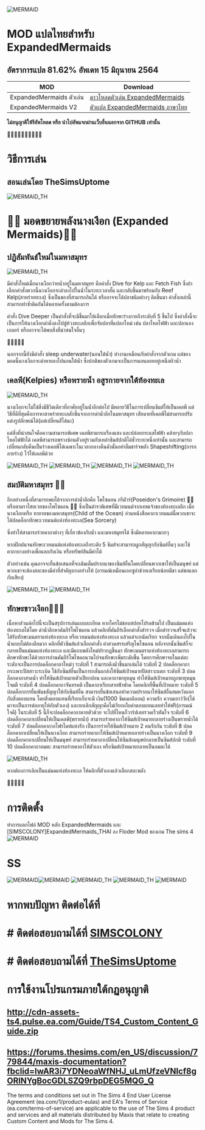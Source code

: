 ![MERMAID](https://thumbs.modthesims2.com/img/5/4/4/3/6/6/8/MTS_SpinningPlumbobs-1863822-TitleCardoption1.png)
# MOD แปลไทยสำหรับ ExpandedMermaids 
## อัตราการแปล 81.62%  อัพเดท 15 มิถุนายน 2564

| MOD   | Download |
| ------------- | ------------- |
|ExpandedMermaids ตัวเล่น|[ดาวโหลดตัวเล่น ExpandedMermaids](https://modthesims.info/d/630179/expanded-mermaids.html)|
|ExpandedMermaids V2 |[ตัวแปล ExpandedMermaids ภาษาไทย](https://github.com/simscolony/ExpandedMermaids_Traditional_THAI/raw/main/%5BSIMSCOLONY%5DExpandedMermaids_THAI_V02.package)|

**ไม่อนุญาติให้รีอัพโหลด หรือ นำไปอัพแจกผ่านเว็บอื่นนอกจาก GITHUB เท่านั้น**

:merperson::mermaid::merman::merperson::mermaid::merman:
# วิธีการเล่น
## สอนเล่นโดย TheSimsUptome 
![MERMAID_TH](https://simscolony.github.io/ExpandedMermaids_Traditional_THAI/Mermaid/1.jpg)

# :mermaid: มอดขยายพลังนางเงือก (Expanded Mermaids):merman:
## ปฏิสัมพันธ์ใหม่ในมหาสมุทร
![MERMAID_TH](https://simscolony.github.io/ExpandedMermaids_Traditional_THAI/Mermaid/2.jpg)

มีคำสั่งใหม่เมื่อนางเงือกว่ายน้ำอยู่ในมหาสมุทร คือคำสั่ง Dive for Kelp และ Fetch Fish ซึ่งถ้าเลือกคำสั่งพวกนี้นางเงือกจะดำลงไปในน้ำในระยะเวลาสั้น และกลับขึ้นมาพร้อมกับ Reef Kelp(สาหร่ายทะเล) ซึ่งเป็นของที่สามารถกินได้ หรืออาจจะได้ปลาชนิดต่างๆ ติดขึ้นมา คำสั่งเหล่านี้สามารถทำซ้ำติดกันได้หลายครั้งตามต้องการ

คำสั่ง Dive Deeper เป็นคำสั่งที่จะมีขึ้นมาให้เลือกเมื่อทักษะร่างกายถึงระดับที่ 5 ขึ้นไป ซึ่งคำสั่งนี้จะเป็นการให้นางเงือกดำดิ่งลงไปสู่ห้วงทะเลลึกเพื่อจับปลาที่แปลกใหม่ เช่น ปลาไหลไฟฟ้า และปลาแองเกลอร์  หรืออาจจะได้พบสิ่งที่น่าสนใจอื่นๆ

:merperson::mermaid::merman:

นอกจากนี้ยังมีคำสั่ง sleep underwater(นอนใต้น้ำ) ทำงานเหมือนกับคำสั่งจากตัวเกม แต่ของมอดนี้นางเงือกจะดำหายลงไปนอนใต้น้ำ ซึ่งปกติของตัวเกมจะเป็นการนอนลอยอยู่เหนือผิวน้ำ

## เคลพี(Kelpies) หรือพรายน้ำ อสูรกายจากใต้ท้องทะเล
![MERMAID_TH](https://simscolony.github.io/ExpandedMermaids_Traditional_THAI/Mermaid/3.jpg)

นางเงือกจะไม่ใช่สิ่งมีชีวิตเดียวที่อาศัยอยู่ในน้ำอีกต่อไป
มีหลายวิธีในการเปลี่ยนซิมส์ให้เป็นเคลพี แต่วิธีที่ดีที่สุดคือการหาสาหร่ายทะเลสักชิ้นจากการดำน้ำลึกในมหาสมุทร เสียดายที่เคลพีไม่สามารถปรับแต่งรูปลักษณ์ได้(แต่เปลี่ยนสีได้นะ) 

แต่สิ่งที่น่าสนใจคือความสามารถพิเศษ เคลพีสามารถเรืองแสง และปล่อยกระแสไฟฟ้า คล้ายๆกับปลาไหลไฟฟ้าได้
เคลพีสามารถพรางซ่อนตัวอยู่รวมกับเหล่าซิมส์ปกติได้ชั่วระยะหนึ่งเท่านั้น และสามารถเปลี่ยนกลับคืนเป็นร่างเคลพีได้เฉพาะในเวลากลางคืนดังนั้นอย่าลืมชาร์จพลัง Shapeshifting(การกลายร่าง) ไว้ให้เคลพีด้วย 

![MERMAID_TH](https://simscolony.github.io/ExpandedMermaids_Traditional_THAI/Mermaid/4.jpg)
![MERMAID_TH](https://simscolony.github.io/ExpandedMermaids_Traditional_THAI/Mermaid/5.jpg)
![MERMAID_TH](https://simscolony.github.io/ExpandedMermaids_Traditional_THAI/Mermaid/6.jpg)
![MERMAID_TH](https://simscolony.github.io/ExpandedMermaids_Traditional_THAI/Mermaid/7.jpg)


## สมบัติมหาสมุทร :merman:
อีกอย่างหนึ่งที่สามารถพบได้จากการดำน้ำลึกคือ โพไซดอน กรีมัวร์(Poseidon's Grimoire) :merman: หรือตามราไสยเวทของโพไซดอน :merman: ซึ่งเป็นตำราพิเศษที่มีเวทมนต์จากเทพเจ้าของท้องทะเลลึก เมื่อนางเงือกหรือ ทายาทของมหาสมุทร(Child of the Ocean) อ่านหนังสือคาถาเวทมนต์นี้พวกเขาจะได้ปลดล็อกทักษะเวทมนต์แห่งท้องทะเล(Sea Sorcery) 

ซึ่งทำให้สามารถร่ายคาถาต่างๆ ที่เกี่ยวข้องกับน้ำ และมหาสมุทรได้ ซึ่งมีหลายคาถามากๆ

หากฝึกฝนจนทักษะเวทมนต์แห่งท้องทะเลถึงระดับ 5 ซิมส์จะสามารถผูกสัญญากับซิมส์อื่นๆ และใช้คาถาบางอย่างเพื่อแลกกับเงิน หรือทรัพย์สินมีค่าได้ 

ตัวอย่างเช่น คุณอาจจะยื่นข้อเสนอที่จะเติมเต็มปราถนาของซิมส์อื่นโดยเปลี่ยนพวกเขาให้เป็นมนุษย์ แต่พวกเขาจะต้องสละของมีค่าที่สำคัญบางอย่างให้ (อารมณ์เหมือนเออซูล่าช่วยเอเรียลน้อยมีขา แต่ขอแลกกับเสียง)

![MERMAID_TH](https://simscolony.github.io/ExpandedMermaids_Traditional_THAI/Mermaid/8.jpg)
![MERMAID_TH](https://simscolony.github.io/ExpandedMermaids_Traditional_THAI/Mermaid/9.jpg)

## ทักษะชาวเงือก:merperson::mermaid:
เนื้อหาส่วนต่อไปนี้จะเป็นสรุปการเล่นแบบละเอียด หากใครไม่ชอบสปอยโปรดข้ามไป
เป็นแม่มดแห่งท้องทะเลได้โดย ดำน้ำลึกหาคัมภีร์โพไซดอน แล้วคลิกที่คัมภีร์เลือกคำสั่งสำรวจ เมื่อสำรวจเสร็จแล้วจะได้รับทักษะมนตราแห่งท้องทะเล หรือเวทมนต์แห่งท้องทะเล แล้วแต่จะถนัดเรียก จากนั้นเดินลงไปในน้ำแบบไม่ต้องลึกมาก คลิกที่ตัวซิมส์แล้วเลือกคำสั่ง คำสวดสรรเสริญโพโซดอน หลังจากนั้นซิมส์ก็จะกลายเป็นแม่มดแห่งท้องทะเล และมีแถบพลังใหม่ปรากฎขึ้นมา
ทักษะมนตราแห่งท้องทะเลสามารถศึกษาทักษะได้ด้วยการอ่านคัมภีร์โพไซดอนวนไปจนทักษะเพิ่มระดับขึ้น โดยการศึกษาจบในแต่ละระดับจะเป็นการปลดล็อกคาถาใหม่ๆ
ระดับที่ 1 สามารถดึงน้ำขึ้นมาเล่นได้
ระดับที่ 2 ปลดล็อกคาถากระเพาะปัสสาวะระเบิด ใช้กับซิมส์อื่นเป็นการกลั่นแกล้งให้ซิมส์เป้าหมายปัสสาวะแตก
ระดับที่ 3 ปลดล็อกคาถาสาดน้ำ ทำให้ซิมส์เป้าหมายตัวเปียกปอน และคาถาพายุหมุน ทำให้ซิมส์เป้าหมายถูกพายุหมุนโจมตี
ระดับที่ 4 ปลดล็อกคาถาจันทรคติ เป็นคาถาเรียกสายฟ้าฟาด โดยคลิกที่พื้นที่เป้าหมาย
ระดับที่ 5 ปลดล็อกการยื่นพันธสัญญาให้กับซิมส์อื่น สามารถยื่นข้อเสนอทำความปราถนาให้ซิมส์อื่นสมหวังแลกกับสิ่งตอบแทน โดยสิ่งตอบแทนที่เรียกเก็บจะมี เงิน(1000 ซิมเมอลิออน) ความรัก ความเยาว์วัย(ได้มาจะเป็นการต่ออายุให้กับตัวเอง) และยกเลิกสัญญาคือไม่เรียกเก็บค่าตอบแทนเลยทำให้ฟรี(อารมณ์ใจดี) ในระดับที่ 5 นี้ก็จะปลดล็อกคาถาหายตัวด้วย จะไปที่ไหนก็วาร์ปเลยรวดเร็วทันใจ
ระดับที่ 6 ปลดล็อกคาถาเปลี่ยนให้เป็นเคลพี(พรายน้ำ) สามารถร่ายคาถาให้ซิมส์เป้าหมายกลายร่างเป็นพรายน้ำได้
ระดับที่ 7 ปลดล็อกคาถาอโฟรไดท์แห่งรัก เป็นการร่ายให้ซิมส์เป้าหมาย 2 คนรักกัน
ระดับที่ 8 ปลดล็อกคาถาเปลี่ยนให้เป็นนางเงือก สามารถร่ายคาถาให้ซิมส์เป้าหมายกลายร่างเป็นนางเงือก
ระดับที่ 9 ปลดล็อกคาถาเปลี่ยนให้เป็นมนุษย์ สามารถร่ายคาถาเปลี่ยนให้ซิมส์อมนุษย์กลายเป็นซิมส์ปกติ
ระดับที่ 10 ปลดล็อกคาถาอมตะ สามารถร่ายคาถาให้ตัวเอง หรือซิมส์เป้าหมายกลายเป็นอมตะได้

![MERMAID_TH](https://simscolony.github.io/ExpandedMermaids_Traditional_THAI/Mermaid/12.jpg)

หากต้องการเลิกเป็นแม่มดแห่งท้องทะเล ให้คลิกที่ตัวเองแล้วเลือกสละพลัง

:merperson::mermaid::merman:

# การติดตั้ง
ทำการแตกไฟล์ MOD หลัก  ExpandedMermaids และ [SIMSCOLONY]ExpandedMermaids_THAI ลง Floder Mod ของเกม The sims 4
![MERMAID](https://i.imgur.com/VYgAuGj.jpg)

# SS
![MERMAID](https://i.imgur.com/jpYUAK0.png)![MERMAID](https://i.imgur.com/JZoAMw2.png)
![MERMAID_TH](https://simscolony.github.io/ExpandedMermaids_Traditional_THAI/Mermaid/10.png)
![MERMAID_TH](https://simscolony.github.io/ExpandedMermaids_Traditional_THAI/Mermaid/11.png)
![MERMAID](https://thumbs.modthesims2.com/img/5/4/4/3/6/6/8/MTS_SpinningPlumbobs-1933910-06-06-20_1-06-45PM.png)

# หากพบปัญหา ติดต่อได้ที่
# # ติดต่อสอบถามได้ที่ [SIMSCOLONY](https://www.facebook.com/SimsColony/)
# # ติดต่อสอบถามได้ที่ [TheSimsUptome](https://www.facebook.com/TheSimsUptome/)


# การใช้งานโปรแกรมภายใต้กฏอนุญาติ 
## http://cdn-assets-ts4.pulse.ea.com/Guide/TS4_Custom_Content_Guide.zip
## https://forums.thesims.com/en_US/discussion/779844/maxis-documentation?fbclid=IwAR3i7YDNeoaWfNHJ_uLmUfzeVNIcf8gORINYgBocGDLSZQ9rbpDEG5MQG_Q

The terms and conditions set out in The Sims 4 End User License Agreement (ea.com/1/product-eulas) and EA's Terms of Service (ea.com/terms-of-service) are applicable to the use of The Sims 4 product and services and all materials distributed by Maxis that relate to creating Custom Content and Mods for The Sims 4.
